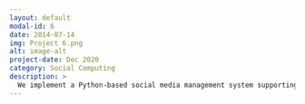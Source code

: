 ```yaml
---
layout: default
modal-id: 6
date: 2014-07-14
img: Project 6.png
alt: image-alt
project-date: Dec 2020
category: Social Computing
description: >
  We implement a Python-based social media management system supporting user registration, authentication, friendship, and article posting with source, anchor, and report relationships. Utilizing OOP (User and Article classes), data abstractions (lists, dictionaries, tuples), and Breadth-First Search, it computes article influence and identifies Key Opinion Leaders via getInfluence, getKOLs, and isKOL. The modular, scalable architecture promotes reusable, testable, and efficient code.
---
```

